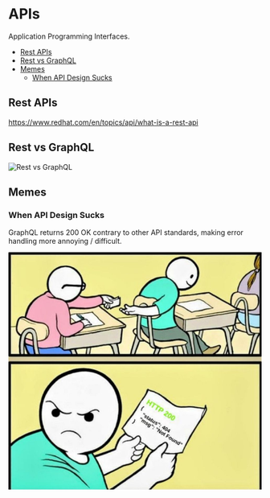 # APIs

Application Programming Interfaces.

<!-- INDEX_START -->

- [Rest APIs](#rest-apis)
- [Rest vs GraphQL](#rest-vs-graphql)
- [Memes](#memes)
  - [When API Design Sucks](#when-api-design-sucks)

<!-- INDEX_END -->

## Rest APIs

<https://www.redhat.com/en/topics/api/what-is-a-rest-api>

## Rest vs GraphQL

![Rest vs GraphQL](images/rest_vs_graphql.gif)

## Memes

### When API Design Sucks

GraphQL returns 200 OK contrary to other API standards, making error handling more annoying / difficult.

![](images/http_200_error.jpeg)
